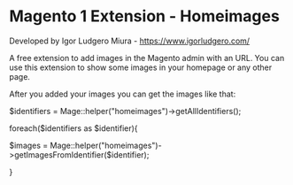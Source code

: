 # Magento 1 Extension - Homeimages

Developed by Igor Ludgero Miura - https://www.igorludgero.com/

A free extension to add images in the Magento admin with an URL. You can use this extension to show some images in your homepage or any other page.

After you added your images you can get the images like that:

$identifiers = Mage::helper("homeimages")->getAllIdentifiers();

foreach($identifiers as $identifier){

   $images = Mage::helper("homeimages")->getImagesFromIdentifier($identifier);
   
}
